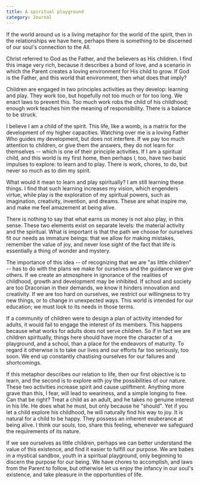 ```yaml
---
title: A spiritual playground
category: Journal
---
```


If the world around us is a living metaphor for the world of the spirit,
then in the relationships we have here, perhaps there is something to be
discerned of our soul's connection to the All.

Christ referred to God as the Father, and the believers as His children.
I find this image very rich, because it describes a bond of love, and a
scenario in which the Parent creates a loving environment for His child
to grow.  If God is the Father, and this world that environment, then
what does that imply?

Children are engaged in two principles activities as they develop:
learning and play.  They work too, but hopefully not too much or for too
long.  We enact laws to prevent this.  Too much work robs the child of
his childhood; enough work teaches him the meaning of responsibility.
There is a balance to be struck.

I believe I am a child of the spirit.  This life, like a womb, is a
matrix for the development of my higher capacities.  Watching over me is
a loving Father Who guides my development, but does not interfere.  If
we pay too much attention to children, or give them the answers, they do
not learn for themselves -- which is one of their principle activities.
If I am a spiritual child, and this world is my first home, then perhaps
I, too, have two basic impulses to explore: to learn and to play.  There
is work, chores, to do, but never so much as to dim my spirit.

What would it mean to learn and play spiritually?  I am still learning
these things.  I find that such learning increases my vision, which
engenders virtue, while play is the exploration of my spiritual powers,
such as imagination, creativity, invention, and dreams.  These are what
inspire me, and make me feel amazement at being alive.

There is nothing to say that what earns us money is not also play, in
this sense.  These two elements exist on separate levels: the material
activity and the spiritual.  What is important is that the path we
choose for ourselves fit our needs as immature beings: that we allow for
making mistakes, remember the value of joy, and never lose sight of the
fact that life is essentially a thing of wonder and mystery.

The importance of this idea -- of recognizing that we are "as little
children" -- has to do with the plans we make for ourselves and the
guidance we give others.  If we create an atmosphere in ignorance of the
realities of childhood, growth and development may be inhibited.  If
school and society are too Draconian in their demands, we know it
hinders innovation and creativity.  If we are too hard on ourselves, we
restrict our willingness to try new things, or to change in unexpected
ways.  This world is intended for our education; we must look to its
needs in those terms.

If a community of children were to design a plan of activity intended
for adults, it would fail to engage the interest of its members.  This
happens because what works for adults does not serve children.  So if in
fact we are children spiritually, things here should have more the
character of a playground, and a school, than a place for the endeavors
of maturity.  To regard it otherwise is to take our lives and our
efforts far too seriously, too soon.  We end up constantly chastising
ourselves for our failures and shortcomings.

If this metaphor describes our relation to life, then our first
objective is to learn, and the second is to explore with joy the
possibilities of our nature.  These two activities increase spirit and
cause upliftment.  Anything more grave than this, I fear, will lead to
weariness, and a simple longing to free.  Can that be right?  Treat a
child as an adult, and he takes no genuine interest in his life.  He
does what he must, but only because he "should".  Yet if you let a child
explore his childhood, he will naturally find his way to joy.  It is
natural for a child to be happy.  They possess an inherent exuberance at
being alive.  I think our souls, too, share this feeling, whenever we
safeguard the requirements of its nature.

If we see ourselves as little children, perhaps we can better understand
the value of this existence, and find it easier to fulfill our purpose.
We are babes in a mystical sandbox, youth in a spiritual playground,
only beginning to discern the purpose for our being.  We have chores to
accomplish, and laws from the Parent to follow, but otherwise let us
enjoy the infancy in our soul's existence, and take pleasure in the
opportunities of life.


